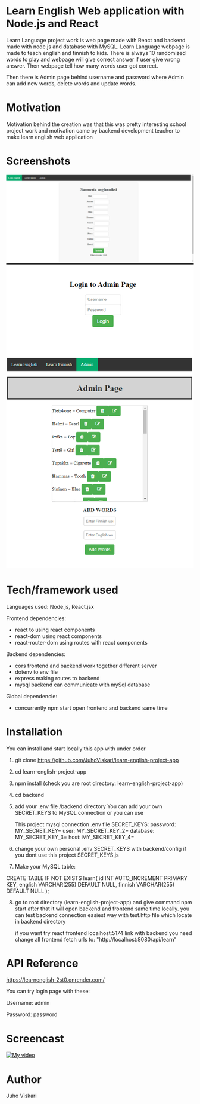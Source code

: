# Learn English Web application with Node.js and React

Learn Language project work is web page made with React and
backend made with node.js and database with MySQL. Learn
Language webpage is made to teach english and finnish
to kids. There is always 10 randomized words to play and webpage will give correct answer if user give wrong answer. Then webpage tell how many words user got correct.

Then there is Admin page behind username and password where Admin can add new words, delete words and update words.

# Motivation

Motivation behind the creation was that this was pretty interesting school
project work and motivation came by backend development teacher to make
learn english web application

# Screenshots

![Alt text](le.png "Optional Title")
![Alt text](login.png "Optional Title")
![Alt text](ad.png "Optional Title")

# Tech/framework used

Languages used: Node.js, React.jsx

Frontend dependencies:

- react to using react components
- react-dom using react components
- react-router-dom using routes with react components

Backend dependencies:

- cors frontend and backend work together different server
- dotenv to env file
- express making routes to backend
- mysql backend can communicate with mySql database

Global dependencie:

- concurrently npm start open frontend and backend same time

# Installation

You can install and start locally this app with under order

1. git clone https://github.com/JuhoViskari/learn-english-project-app

2. cd learn-english-project-app

3. npm install (check you are root directory: learn-english-project-app)

4. cd backend

5. add your .env file /backend directory
   You can add your own SECRET_KEYS to MySQL connection or
   you can use

   This project mysql connection .env file SECRET_KEYS:
   password: MY_SECRET_KEY=
   user: MY_SECRET_KEY_2=
   database: MY_SECRET_KEY_3=
   host: MY_SECRET_KEY_4=

6. change your own personal .env SECRET_KEYS with backend/config if you dont use this project SECRET_KEYS.js

7. Make your MySQL table:

CREATE TABLE IF NOT EXISTS learn(
id INT AUTO_INCREMENT PRIMARY KEY,
english VARCHAR(255) DEFAULT NULL,
finnish VARCHAR(255) DEFAULT NULL
);

8. go to root directory (learn-english-project-app)
   and give command npm start
   after that it will open backend and frontend same time locally.
   you can test backend connection easiest way with test.http file which locate in backend directory

   if you want try react frontend localhost:5174 link with backend you need change all frontend fetch urls to:
   "http://localhost:8080/api/learn"

# API Reference

https://learnenglish-2st0.onrender.com/

You can try login page with these:

Username: admin

Password: password

# Screencast

[![My video](https://img.youtube.com/vi/xQTO818kjJo/0.jpg)](https://www.youtube.com/watch?v=xQTO818kjJo)

# Author

Juho Viskari
